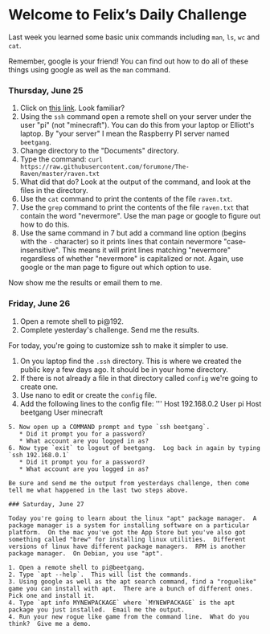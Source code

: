 # Welcome to Felix’s Daily Challenge

Last week you learned some basic unix commands including `man`, `ls`, `wc` and `cat`.

Remember, google is your friend!  You can find out how to do all of these things using google as well as the `man` command.

### Thursday, June 25

1. Click on [this link](https://raw.githubusercontent.com/forumone/The-Raven/master/raven.txt).  Look familiar?  
2. Using the `ssh` command open a remote shell on your server under the user "pi" (not "minecraft").  You can do this from your laptop or Elliott's laptop.  By "your server" I mean the Raspberry PI server named `beetgang`.
3. Change directory to the "Documents" directory.
4. Type the command: `curl https://raw.githubusercontent.com/forumone/The-Raven/master/raven.txt`
5. What did that do?  Look at the output of the command, and look at the files in the directory.
6. Use the `cat` command to print the contents of the file `raven.txt`.
7. Use the `grep` command to print the contents of the file `raven.txt` that contain the word "nevermore".  Use the man page or google to figure out how to do this.
8. Use the same command in 7 but add a command line option (begins with the `-` character) so it prints lines that contain nevermore "case-insensitive".  This means it will print lines matching "nevermore" regardless of whether "nevermore" is capitalized or not.  Again, use google or the man page to figure out which option to use.

Now show me the results or email them to me.

### Friday, June 26

1. Open a remote shell to pi@192.
2. Complete yesterday's challenge.  Send me the results.

For today, you're going to customize ssh to make it simpler to use.

1. On you laptop find the `.ssh` directory.  This is where we created the public key a few days ago.  It should be in your home directory.
2. If there is not already a file in that directory called `config` we're going to create one.
3. Use nano to edit or create the `config` file.
4. Add the following lines to the config file:
'''
Host 192.168.0.2
 User pi
Host beetgang
 User minecraft
```
5. Now open up a COMMAND prompt and type `ssh beetgang`.
   * Did it prompt you for a password?
   * What account are you logged in as?
6. Now type `exit` to logout of beetgang.  Log back in again by typing `ssh 192.168.0.1`
   * Did it prompt you for a password?
   * What account are you logged in as?

Be sure and send me the output from yesterdays challenge, then come tell me what happened in the last two steps above.

### Saturday, June 27

Today you're going to learn about the linux "apt" package manager.  A package manager is a system for installing software on a particular platform.  On the mac you've got the App Store but you've also got something called "brew" for installing linux utilities.  Different versions of linux have different package managers.  RPM is another package manager.  On Debian, you use "apt".

1. Open a remote shell to pi@beetgang.
2. Type `apt --help`.  This will list the commands.
3. Using google as well as the apt search command, find a "roguelike" game you can install with apt.  There are a bunch of different ones.  Pick one and install it.
4. Type `apt info MYNEWPACKAGE` where `MYNEWPACKAGE` is the apt package you just installed.  Email me the output.
4. Run your new rogue like game from the command line.  What do you think?  Give me a demo.

